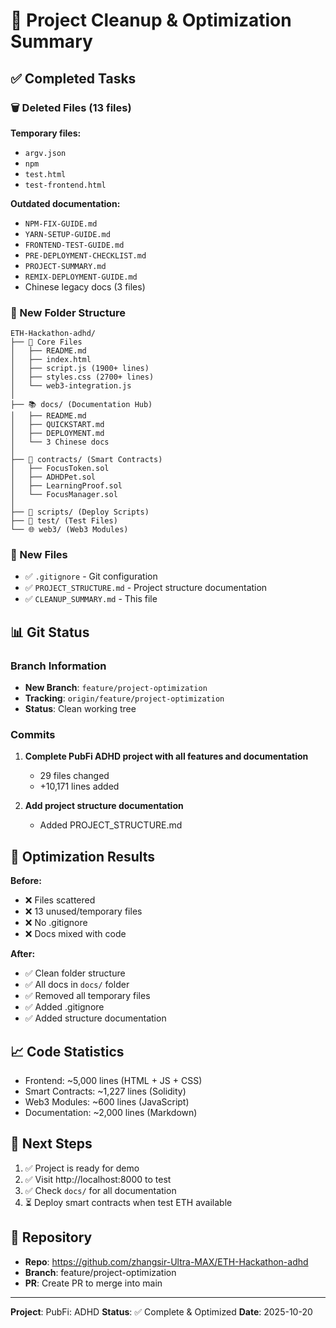 # 🎉 Project Cleanup & Optimization Summary

## ✅ Completed Tasks

### 🗑️ Deleted Files (13 files)

**Temporary files:**
- `argv.json`
- `npm`
- `test.html`
- `test-frontend.html`

**Outdated documentation:**
- `NPM-FIX-GUIDE.md`
- `YARN-SETUP-GUIDE.md`
- `FRONTEND-TEST-GUIDE.md`
- `PRE-DEPLOYMENT-CHECKLIST.md`
- `PROJECT-SUMMARY.md`
- `REMIX-DEPLOYMENT-GUIDE.md`
- Chinese legacy docs (3 files)

### 📂 New Folder Structure

```
ETH-Hackathon-adhd/
├── 📄 Core Files
│   ├── README.md
│   ├── index.html
│   ├── script.js (1900+ lines)
│   ├── styles.css (2700+ lines)
│   └── web3-integration.js
│
├── 📚 docs/ (Documentation Hub)
│   ├── README.md
│   ├── QUICKSTART.md
│   ├── DEPLOYMENT.md
│   └── 3 Chinese docs
│
├── 📜 contracts/ (Smart Contracts)
│   ├── FocusToken.sol
│   ├── ADHDPet.sol
│   ├── LearningProof.sol
│   └── FocusManager.sol
│
├── 🔧 scripts/ (Deploy Scripts)
├── 🧪 test/ (Test Files)
└── 🌐 web3/ (Web3 Modules)
```

### 📄 New Files

- ✅ `.gitignore` - Git configuration
- ✅ `PROJECT_STRUCTURE.md` - Project structure documentation
- ✅ `CLEANUP_SUMMARY.md` - This file

## 📊 Git Status

### Branch Information
- **New Branch**: `feature/project-optimization`
- **Tracking**: `origin/feature/project-optimization`
- **Status**: Clean working tree

### Commits
1. **Complete PubFi ADHD project with all features and documentation**
   - 29 files changed
   - +10,171 lines added
   
2. **Add project structure documentation**
   - Added PROJECT_STRUCTURE.md

## 🎯 Optimization Results

**Before:**
- ❌ Files scattered
- ❌ 13 unused/temporary files
- ❌ No .gitignore
- ❌ Docs mixed with code

**After:**
- ✅ Clean folder structure
- ✅ All docs in `docs/` folder
- ✅ Removed all temporary files
- ✅ Added .gitignore
- ✅ Added structure documentation

## 📈 Code Statistics

- Frontend: ~5,000 lines (HTML + JS + CSS)
- Smart Contracts: ~1,227 lines (Solidity)
- Web3 Modules: ~600 lines (JavaScript)
- Documentation: ~2,000 lines (Markdown)

## 🚀 Next Steps

1. ✅ Project is ready for demo
2. ✅ Visit http://localhost:8000 to test
3. ✅ Check `docs/` for all documentation
4. ⏳ Deploy smart contracts when test ETH available

## 🔗 Repository

- **Repo**: https://github.com/zhangsir-Ultra-MAX/ETH-Hackathon-adhd
- **Branch**: feature/project-optimization
- **PR**: Create PR to merge into main

---

**Project**: PubFi: ADHD
**Status**: ✅ Complete & Optimized
**Date**: 2025-10-20

